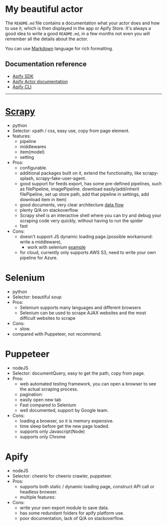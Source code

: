 # My beautiful actor

The `README.md` file contains a documentation what your actor does and how to use it,
which is then displayed in the app or Apify Store. It's always a good
idea to write a good `README.md`, in a few months not even you
will remember all the details about the actor.

You can use [Markdown](https://www.markdownguide.org/cheat-sheet)
language for rich formatting.

## Documentation reference

- [Apify SDK](https://sdk.apify.com/)
- [Apify Actor documentation](https://docs.apify.com/actor)
- [Apify CLI](https://docs.apify.com/cli)


---
# [Scrapy](https://docs.scrapy.org/en/latest/index.html)
- python
- Selector: xpath / css, easy use, copy from page element.
- features: 
    - pipeline
    - middlewares
    - item(model)
    - setting
- Pros:
    - configurable. 
    - additional packages built on it, extend the functionality, like scrapy-splash, scrapy-fake-user-agent.
    - good support for feeds export, has some pre-defined pipelines, such as filePipeline, imagePipeline.
        download easily(add/inherit filePipeline, set up store path, add that pipeline in settings, add download item in item)
    - good documents, very clear architecture [data flow](https://docs.scrapy.org/en/latest/topics/architecture.html#data-flow)
    - plenty Q/A on stackoverflow
    - Scrapy shell is an interactive shell where you can try and debug your scraping code very quickly, without having to run the spider
    - fast 
- Cons: 
    - doesn't support JS dynamic loading page.(possible workaround: write a middleware), 
        - work with selenium [example](https://cloud.tencent.com/developer/article/1467534)
    - for cloud, currently only supports AWS S3, need to write your own pipeline for Azure.

# Selenium
- python
- Selector: beautiful soup
- Pros:
    - Selenium supports many languages and different browsers
    - Selenium can be used to scrape AJAX websites and the most difficult websites to scrape
- Cons: 
    - slow.
- compared with Puppeteer, not recommend.

# Puppeteer
- nodeJS
- Selector: documentQuery, easy to get the path, copy from page.
- Pros:
    - web automated testing framework, you can open a browser to see the actual scraping process.
    - pagination: 
    - easily open new tab
    - Fast compared to Selenium
    - well documented, support by Google team.
- Cons: 
    - loading a browser, so it is memory expensive.
    - time sleep before get the new page loaded.
    - supports only Javascript(Node)
    - supports only Chrome

# Apify
- nodeJS
- Selector: cheerio for cheerio crawler, puppeteer.
- Pros:
    - supports both static / dynamic loading page, construct API call or headless browser.
    - multiple features: 
- Cons:
    - write your own export module to save data.
    - has some redundant folders for apify platform use. 
    - poor documentation, lack of Q/A on stackoverflow. 
    


